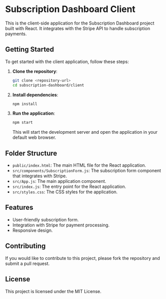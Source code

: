 # Subscription Dashboard Client

This is the client-side application for the Subscription Dashboard project built with React. It integrates with the Stripe API to handle subscription payments.

## Getting Started

To get started with the client application, follow these steps:

1. **Clone the repository**:
   ```bash
   git clone <repository-url>
   cd subscription-dashboard/client
   ```

2. **Install dependencies**:
   ```bash
   npm install
   ```

3. **Run the application**:
   ```bash
   npm start
   ```

   This will start the development server and open the application in your default web browser.

## Folder Structure

- `public/index.html`: The main HTML file for the React application.
- `src/components/SubscriptionForm.js`: The subscription form component that integrates with Stripe.
- `src/App.js`: The main application component.
- `src/index.js`: The entry point for the React application.
- `src/styles.css`: The CSS styles for the application.

## Features

- User-friendly subscription form.
- Integration with Stripe for payment processing.
- Responsive design.

## Contributing

If you would like to contribute to this project, please fork the repository and submit a pull request.

## License

This project is licensed under the MIT License.